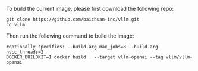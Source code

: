 
To build the current image, please first download the following repo:
```shell
git clone https://github.com/baichuan-inc/vllm.git
cd vllm
```
Then run the following command to build the image:
```shell
#optionally specifies: --build-arg max_jobs=8 --build-arg nvcc_threads=2
DOCKER_BUILDKIT=1 docker build . --target vllm-openai --tag vllm/vllm-openai
```
